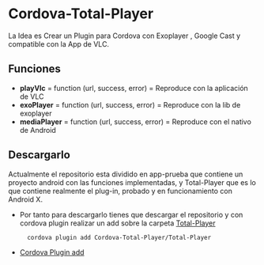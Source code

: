 # Cordova-Total-Player
La Idea es Crear un Plugin para Cordova con Exoplayer , Google Cast y compatible con la App de VLC.

## Funciones

* **playVlc** = function (url, success, error) = Reproduce con la aplicación de VLC
* **exoPlayer** = function (url, success, error) = Reproduce con la lib de exoplayer 
* **mediaPlayer** = function (url, success, error) = Reproduce con el nativo de Android


## Descargarlo
Actualmente el repositorio esta dividido en app-prueba que contiene un proyecto android con las funciones implementadas, y Total-Player que es lo que contiene realmente el plug-in, probado y en funcionamiento con Android X. 

* Por tanto para descargarlo tienes que descargar el repositorio y con cordova plugin realizar un add sobre la carpeta [Total-Player](https://github.com/domlopluis94/Cordova-Total-Player/tree/master/Total-Player)

		cordova plugin add Cordova-Total-Player/Total-Player

* [Cordova Plugin add](https://cordova.apache.org/docs/en/latest/reference/cordova-cli/index.html#cordova-plugin-command)